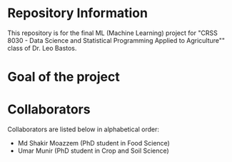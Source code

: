 # Repository Information

This repository is for the final ML (Machine Learning) project for "CRSS 8030 - Data Science and Statistical Programming Applied to Agriculture"" class of Dr. Leo Bastos.

# Goal of the project



# Collaborators

Collaborators are listed below in alphabetical order:

- Md Shakir Moazzem (PhD student in Food Science)
- Umar Munir (PhD student in Crop and Soil Science)